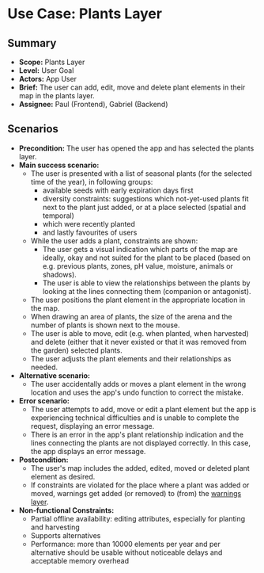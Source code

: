 # Use Case: Plants Layer

## Summary

- **Scope:** Plants Layer
- **Level:** User Goal
- **Actors:** App User
- **Brief:** The user can add, edit, move and delete plant elements in their map in the plants layer.
- **Assignee:** Paul (Frontend), Gabriel (Backend)

## Scenarios

- **Precondition:**
  The user has opened the app and has selected the plants layer.
- **Main success scenario:**
  - The user is presented with a list of seasonal plants (for the selected time of the year), in following groups:
    - available seeds with early expiration days first
    - diversity constraints: suggestions which not-yet-used plants fit next to the plant just added, or at a place selected (spatial and temporal)
    - which were recently planted
    - and lastly favourites of users
  - While the user adds a plant, constraints are shown:
    - The user gets a visual indication which parts of the map are ideally, okay and not suited for the plant to be placed
      (based on e.g. previous plants, zones, pH value, moisture, animals or shadows).
    - The user is able to view the relationships between the plants by looking at the lines connecting them (companion or antagonist).
  - The user positions the plant element in the appropriate location in the map.
  - When drawing an area of plants, the size of the arena and the number of plants is shown next to the mouse.
  - The user is able to move, edit (e.g. when planted, when harvested) and delete (either that it never existed or that it was removed from the garden) selected plants.
  - The user adjusts the plant elements and their relationships as needed.
- **Alternative scenario:**
  - The user accidentally adds or moves a plant element in the wrong location and uses the app's undo function to correct the mistake.
- **Error scenario:**
  - The user attempts to add, move or edit a plant element but the app is experiencing technical difficulties and is unable to complete the request, displaying an error message.
  - There is an error in the app's plant relationship indication and the lines connecting the plants are not displayed correctly. In this case, the app displays an error message.
- **Postcondition:**
  - The user's map includes the added, edited, moved or deleted plant element as desired.
  - If constraints are violated for the place where a plant was added or moved, warnings get added (or removed) to (from) the [warnings layer](warnings_layer.md).
- **Non-functional Constraints:**
  - Partial offline availability: editing attributes, especially for planting and harvesting
  - Supports alternatives
  - Performance: more than 10000 elements per year and per alternative should be usable without noticeable delays and acceptable memory overhead
